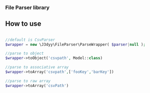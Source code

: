 ### File Parser library


## How to use

```php

//default is CsvParser
$wrapper = new \J3dyy\FileParser\ParseWrapper( $parser|null );

//parse to object
$wrapper->toObject('csvpath', Model::class)

//parse to associative array
$wrapper->toArray('csvpath',['fooKey','barKey'])

//parse to raw array
$wrapper->toArray('csvPath')


```


